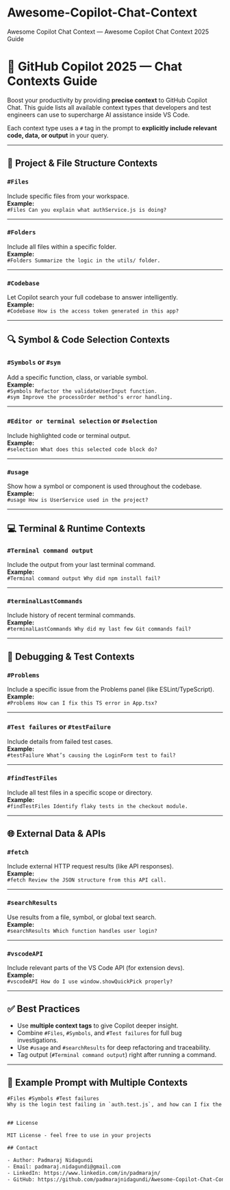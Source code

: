 # Awesome-Copilot-Chat-Context
Awesome Copilot Chat Context — Awesome Copilot Chat Context 2025 Guide

# 🧠 GitHub Copilot 2025 — Chat Contexts Guide

Boost your productivity by providing **precise context** to GitHub Copilot Chat. This guide lists all available context types that developers and test engineers can use to supercharge AI assistance inside VS Code.

Each context type uses a `#` tag in the prompt to **explicitly include relevant code, data, or output** in your query.

---

## 📂 Project & File Structure Contexts

### `#Files`
Include specific files from your workspace.  
**Example:**  
`#Files Can you explain what authService.js is doing?`

---

### `#Folders`
Include all files within a specific folder.  
**Example:**  
`#Folders Summarize the logic in the utils/ folder.`

---

### `#Codebase`
Let Copilot search your full codebase to answer intelligently.  
**Example:**  
`#Codebase How is the access token generated in this app?`

---

## 🔍 Symbol & Code Selection Contexts

### `#Symbols` or `#sym`
Add a specific function, class, or variable symbol.  
**Example:**  
`#Symbols Refactor the validateUserInput function.`  
`#sym Improve the processOrder method's error handling.`

---

### `#Editor or terminal selection` or `#selection`
Include highlighted code or terminal output.  
**Example:**  
`#selection What does this selected code block do?`

---

### `#usage`
Show how a symbol or component is used throughout the codebase.  
**Example:**  
`#usage How is UserService used in the project?`

---

## 💻 Terminal & Runtime Contexts

### `#Terminal command output`
Include the output from your last terminal command.  
**Example:**  
`#Terminal command output Why did npm install fail?`

---

### `#terminalLastCommands`
Include history of recent terminal commands.  
**Example:**  
`#terminalLastCommands Why did my last few Git commands fail?`

---

## 🚨 Debugging & Test Contexts

### `#Problems`
Include a specific issue from the Problems panel (like ESLint/TypeScript).  
**Example:**  
`#Problems How can I fix this TS error in App.tsx?`

---

### `#Test failures` or `#testFailure`
Include details from failed test cases.  
**Example:**  
`#testFailure What’s causing the LoginForm test to fail?`

---

### `#findTestFiles`
Include all test files in a specific scope or directory.  
**Example:**  
`#findTestFiles Identify flaky tests in the checkout module.`

---

## 🌐 External Data & APIs

### `#fetch`
Include external HTTP request results (like API responses).  
**Example:**  
`#fetch Review the JSON structure from this API call.`

---

### `#searchResults`
Use results from a file, symbol, or global text search.  
**Example:**  
`#searchResults Which function handles user login?`

---

### `#vscodeAPI`
Include relevant parts of the VS Code API (for extension devs).  
**Example:**  
`#vscodeAPI How do I use window.showQuickPick properly?`

---

## ✅ Best Practices

- Use **multiple context tags** to give Copilot deeper insight.
- Combine `#Files`, `#Symbols`, and `#Test failures` for full bug investigations.
- Use `#usage` and `#searchResults` for deep refactoring and traceability.
- Tag output (`#Terminal command output`) right after running a command.

---

## 🚀 Example Prompt with Multiple Contexts

```txt
#Files #Symbols #Test failures 
Why is the login test failing in `auth.test.js`, and how can I fix the validateCredentials function?


## License

MIT License - feel free to use in your projects

## Contact

- Author: Padmaraj Nidagundi
- Email: padmaraj.nidagundi@gmail.com
- LinkedIn: https://www.linkedin.com/in/padmarajn/
- GitHub: https://github.com/padmarajnidagundi/Awesome-Copilot-Chat-Context/

